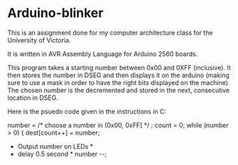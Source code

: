 # Arduino-blinker

This is an assignment done for my computer architecture class for the University of Victoria.

It is written in AVR Assembly Language for Arduino 2560 boards.

This program takes a starting number between 0x00 and 0XFF (inclusive). It then stores the number in DSEG and then displays it on the arduino (making sure to use a mask in order to have the right bits displayed on the machine). The chosen number is the decremented and stored in the next, consecutive location in DSEG.


Here is the psuedo code given in the instructions in C:

number = /* choose a number in (0x00, 0xFF] */ ;
count = 0;
while (number > 0) {
dest[count++] = number;
 * Output number on LEDs *
 * delay 0.5 second *
 number --;

